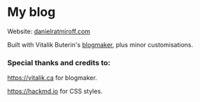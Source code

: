 # My blog

Website: [danielratmiroff.com](https://www.danielratmiroff.com)

Built with Vitalik Buterin's [blogmaker](https://github.com/vbuterin/blogmaker), plus minor customisations.

### Special thanks and credits to:

https://vitalik.ca for blogmaker.

https://hackmd.io for CSS styles.
